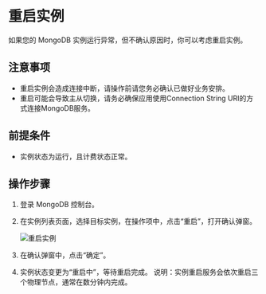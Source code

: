 # 重启实例

如果您的 MongoDB 实例运行异常，但不确认原因时，你可以考虑重启实例。

## 注意事项

- 重启实例会造成连接中断，请操作前请您务必确认已做好业务安排。
- 重启可能会导致主从切换，请务必确保应用使用Connection String URI的方式连接MongoDB服务。

## 前提条件

- 实例状态为运行，且计费状态正常。

## 操作步骤
1. 登录 MongoDB 控制台。
1. 在实例列表页面，选择目标实例，在操作项中，点击“重启”，打开确认弹窗。

   ![重启实例](https://github.com/jdcloudcom/cn/blob/master/image/mongodb/mongo-013.png)
   
1. 在确认弹窗中，点击“确定”。
1. 实例状态变更为“重启中”，等待重启完成。
	   说明：实例重启服务会依次重启三个物理节点，通常在数分钟内完成。
